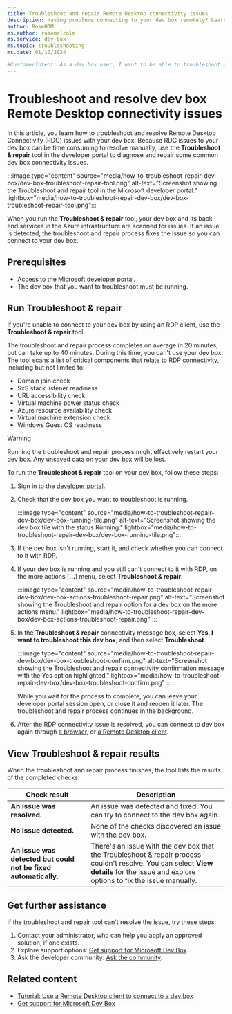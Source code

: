 ```yaml
---
title: Troubleshoot and repair Remote Desktop connectivity issues 
description: Having problems connecting to your dev box remotely? Learn how to troubleshoot and resolve connectivity issues to your dev box with developer portal tools. 
author: RoseHJM 
ms.author: rosemalcolm 
ms.service: dev-box 
ms.topic: troubleshooting 
ms.date: 01/10/2024

#CustomerIntent: As a dev box user, I want to be able to troubleshoot and repair connectivity issues with my dev box so that I don't lose development time.
---
```


# Troubleshoot and resolve dev box Remote Desktop connectivity issues 

In this article, you learn how to troubleshoot and resolve Remote Desktop Connectivity (RDC) issues with your dev box. Because RDC issues to your dev box can be time consuming to resolve manually, use the **Troubleshoot & repair** tool in the developer portal to diagnose and repair some common dev box connectivity issues.

:::image type="content" source="media/how-to-troubleshoot-repair-dev-box/dev-box-troubleshoot-repair-tool.png" alt-text="Screenshot showing the Troubleshoot and repair tool in the Microsoft developer portal." lightbox="media/how-to-troubleshoot-repair-dev-box/dev-box-troubleshoot-repair-tool.png":::

When you run the **Troubleshoot & repair** tool, your dev box and its back-end services in the Azure infrastructure are scanned for issues. If an issue is detected, the troubleshoot and repair process fixes the issue so you can connect to your dev box.

## Prerequisites

- Access to the Microsoft developer portal.
- The dev box that you want to troubleshoot must be running.

## Run Troubleshoot & repair

If you're unable to connect to your dev box by using an RDP client, use the **Troubleshoot & repair** tool. 

The troubleshoot and repair process completes on average in 20 minutes, but can take up to 40 minutes. During this time, you can't use your dev box. The tool scans a list of critical components that relate to RDP connectivity, including but not limited to:
- Domain join check
- SxS stack listener readiness
- URL accessibility check
- Virtual machine power status check
- Azure resource availability check
- Virtual machine extension check
- Windows Guest OS readiness

> [!WARNING]
> Running the troubleshoot and repair process might effectively restart your dev box. Any unsaved data on your dev box will be lost. 

To run the **Troubleshoot & repair** tool on your dev box, follow these steps:

1. Sign in to the [developer portal](https://aka.ms/devbox-portal).

1. Check that the dev box you want to troubleshoot is running.
 
   :::image type="content" source="media/how-to-troubleshoot-repair-dev-box/dev-box-running-tile.png" alt-text="Screenshot showing the dev box tile with the status Running." lightbox="media/how-to-troubleshoot-repair-dev-box/dev-box-running-tile.png"::: 

1. If the dev box isn't running, start it, and check whether you can connect to it with RDP.

1. If your dev box is running and you still can't connect to it with RDP, on the more actions (**...**) menu, select **Troubleshoot & repair**.

   :::image type="content" source="media/how-to-troubleshoot-repair-dev-box/dev-box-actions-troubleshoot-repair.png" alt-text="Screenshot showing the Troubleshoot and repair option for a dev box on the more actions menu." lightbox="media/how-to-troubleshoot-repair-dev-box/dev-box-actions-troubleshoot-repair.png" :::

1. In the **Troubleshoot & repair** connectivity message box, select **Yes, I want to troubleshoot this dev box**, and then select **Troubleshoot**.

   :::image type="content" source="media/how-to-troubleshoot-repair-dev-box/dev-box-troubleshoot-confirm.png" alt-text="Screenshot showing the Troubleshoot and repair connectivity confirmation message with the Yes option highlighted." lightbox="media/how-to-troubleshoot-repair-dev-box/dev-box-troubleshoot-confirm.png" ::: 

   While you wait for the process to complete, you can leave your developer portal session open, or close it and reopen it later. The troubleshoot and repair process continues in the background.

1. After the RDP connectivity issue is resolved, you can connect to dev box again through [a browser](quickstart-create-dev-box.md#connect-to-a-dev-box), or [a Remote Desktop client](/azure/dev-box/tutorial-connect-to-dev-box-with-remote-desktop-app?tabs=windows).

## View Troubleshoot & repair results

When the troubleshoot and repair process finishes, the tool lists the results of the completed checks:

| Check result | Description |
|---|---|
| **An issue was resolved.** | An issue was detected and fixed. You can try to connect to the dev box again. |
| **No issue detected.** | None of the checks discovered an issue with the dev box. |
| **An issue was detected but could not be fixed automatically.** | There's an issue with the dev box that the Troubleshoot & repair process couldn't resolve. You can select **View details** for the issue and explore options to fix the issue manually. |
 
## Get further assistance

If the troubleshoot and repair tool can't resolve the issue, try these steps:

1. Contact your administrator, who can help you apply an approved solution, if one exists.
1. Explore support options: [Get support for Microsoft Dev Box](how-to-get-help.md).
1. Ask the developer community: [Ask the community](https://developercommunity.microsoft.com/devbox).

## Related content

- [Tutorial: Use a Remote Desktop client to connect to a dev box](tutorial-connect-to-dev-box-with-remote-desktop-app.md)
- [Get support for Microsoft Dev Box](how-to-get-help.md)
